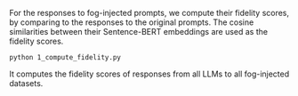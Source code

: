 For the responses to fog-injected prompts, we compute their fidelity scores, by comparing to the responses to the original prompts. The cosine similarities between their Sentence-BERT embeddings are used as the fidelity scores.
```angular2html
python 1_compute_fidelity.py
```
It computes the fidelity scores of responses from all LLMs to all fog-injected datasets. 